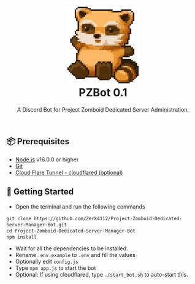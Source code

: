 <h1 align="center">
  <br>
  <a href="https://github.com/Zerk4112/Project-Zomboid-Dedicated-Server-Manager-Bot"><img src="./docs/img/spiffo.png" height="200" alt="Its spiffo!"></a>
  <br>
  PZBot 0.1
  <br>
</h1>

<p align="center">A Discord Bot for Project Zomboid Dedicated Server Administration.</p>

<br>

## 📦 Prerequisites

- [Node.js](https://nodejs.org/en/) v16.0.0 or higher
- [Git](https://git-scm.com/downloads)
- [Cloud Flare Tunnel - cloudflared (optional)](https://developers.cloudflare.com/cloudflare-one/connections/connect-apps/install-and-setup/tunnel-guide/)

## 🚀 Getting Started

- Open the terminal and run the following commands

```
git clone https://github.com/Zerk4112/Project-Zomboid-Dedicated-Server-Manager-Bot.git
cd Project-Zomboid-Dedicated-Server-Manager-Bot
npm install
```

- Wait for all the dependencies to be installed
- Rename `.env.example` to `.env` and fill the values
- Optionally edit `config.js`
- Type `npm app.js` to start the bot
- Optional: If using cloudflared, type `./start_bot.sh` to auto-start this.
